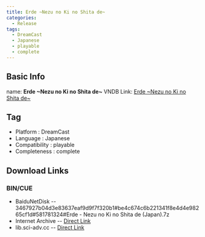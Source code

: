 ```yaml
---
title: Erde ~Nezu no Ki no Shita de~
categories:
  - Release
tags:
  - DreamCast
  - Japanese
  - playable
  - complete
---
```

## Basic Info

name: **Erde \~Nezu no Ki no Shita de\~**
VNDB Link: [Erde \~Nezu no Ki no Shita de\~](https://vndb.org/r11972)

## Tag
 - Platform : DreamCast
 - Language : Japanese
 - Compatibility : playable
 - Completeness : complete

## Download Links
### BIN/CUE
 - BaiduNetDisk
 -- 3467927b04d3e83637eaf9d9f7f320b1#be4c674c6b221341f8e4d4e98265cf1d#581781324#Erde - Nezu no Ki no Shita de (Japan).7z
 - Internet Archive
 -- [Direct Link](https://archive.org/download/sega_dreamcast/Erde%20-%20Nezu%20no%20Ki%20no%20Shita%20de%20%28Japan%29.zip)
 - lib.sci-adv.cc
 -- [Direct Link](https://pan.mcseekeri.top/api/raw/?path=/K%E7%A4%BE%E6%95%B4%E5%90%88/Erde%20-%20Nezu%20no%20Ki%20no%20Shita%20de%20%28Japan%29.7z)
